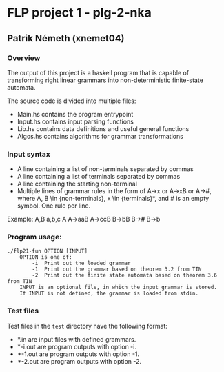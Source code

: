 # FLP project 1 - plg-2-nka
## Patrik Németh (xnemet04)

### Overview
The output of this project is a haskell program that is capable of
transforming right linear grammars into non-deterministic finite-state automata.

The source code is divided into multiple files:
- Main.hs   contains the program entrypoint
- Input.hs  contains input parsing functions
- Lib.hs    contains data definitions and useful general functions
- Algos.hs  contains algorithms for grammar transformations

### Input syntax
- A line containing a list of non-terminals separated by commas
- A line containing a list of terminals separated by commas
- A line containing the starting non-terminal
- Multiple lines of grammar rules in the form of A->x or A->xB or A->#,
  where A, B \in {non-terminals}, x \in {terminals}*, and # is an empty symbol.
  One rule per line.

Example:
    A,B
    a,b,c
    A
    A->aaB
    A->ccB
    B->bB
    B->#
    B->b

### Program usage:
    ./flp21-fun OPTION [INPUT]
        OPTION is one of:
            -i  Print out the loaded grammar
            -1  Print out the grammar based on theorem 3.2 from TIN
            -2  Print out the finite state automata based on theorem 3.6 from TIN
        INPUT is an optional file, in which the input grammar is stored.
        If INPUT is not defined, the grammar is loaded from stdin.

### Test files
Test files in the `test` directory have the following format:
- *.in    are input files with defined grammars.
- *-i.out are program outputs with option -i.
- *-1.out are program outputs with option -1.
- *-2.out are program outputs with option -2.
